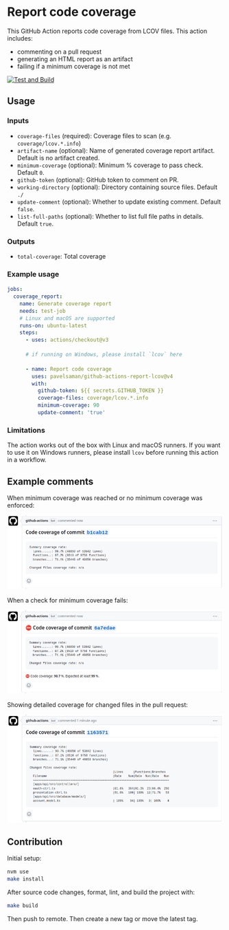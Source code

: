 # Report code coverage

This GitHub Action reports code coverage from LCOV files. This action includes:

- commenting on a pull request
- generating an HTML report as an artifact
- failing if a minimum coverage is not met

[![Test and Build](https://github.com/pavelsaman/github-actions-report-lcov/actions/workflows/test-and-build.yml/badge.svg?branch=main)](https://github.com/pavelsaman/github-actions-report-lcov/actions/workflows/test-and-build.yml)

## Usage

### Inputs

- `coverage-files` (required): Coverage files to scan (e.g. `coverage/lcov.*.info`)
- `artifact-name` (optional): Name of generated coverage report artifact. Default is no artifact created.
- `minimum-coverage` (optional): Minimum % coverage to pass check. Default `0`.
- `github-token` (optional): GitHub token to comment on PR.
- `working-directory` (optional): Directory containing source files. Default `./`
- `update-comment` (optional): Whether to update existing comment. Default `false`.
- `list-full-paths` (optional): Whether to list full file paths in details. Default `true`.

### Outputs

- `total-coverage`: Total coverage

### Example usage

```yaml
jobs:
  coverage_report:
    name: Generate coverage report
    needs: test-job
    # Linux and macOS are supported
    runs-on: ubuntu-latest
    steps:
      - uses: actions/checkout@v3

      # if running on Windows, please install `lcov` here

      - name: Report code coverage
        uses: pavelsaman/github-actions-report-lcov@v4
        with:
          github-token: ${{ secrets.GITHUB_TOKEN }}
          coverage-files: coverage/lcov.*.info
          minimum-coverage: 90
          update-comment: 'true'
```

### Limitations

The action works out of the box with Linux and macOS runners. If you want to use it on Windows runners, please install `lcov` before running this action in a workflow.

## Example comments

When minimum coverage was reached or no minimum coverage was enforced:

![screenshot](assets/comment-ok.png)

When a check for minimum coverage fails:

![screenshot](assets/comment-failure.png)

Showing detailed coverage for changed files in the pull request:

![screenshot](assets/comment-details.png)

## Contribution

Initial setup:

```bash
nvm use
make install
```

After source code changes, format, lint, and build the project with:

```bash
make build
```

Then push to remote.
Then create a new tag or move the latest tag.
